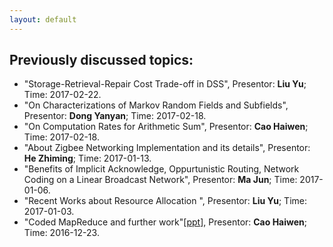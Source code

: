 ```yaml
---
layout: default
---
```


## Previously discussed topics:

- "Storage-Retrieval-Repair Cost Trade-off in DSS", Presentor: **Liu Yu**; Time: 2017-02-22.
- "On Characterizations of Markov Random Fields and Subfields", Presentor: **Dong Yanyan**; Time: 2017-02-18.
- "On Computation Rates for Arithmetic Sum", Presentor: **Cao Haiwen**; Time: 2017-02-18.
- "About Zigbee Networking Implementation and its details", Presentor: **He Zhiming**; Time: 2017-01-13.
- "Benefits of Implicit Acknowledge, Oppurtunistic Routing, Network Coding on a Linear Broadcast Network", Presentor: **Ma Jun**; Time: 2017-01-06.
- "Recent Works about Resource Allocation ", Presentor: **Liu Yu**; Time: 2017-01-03.
- "Coded MapReduce and further work"\[[ppt](CodedDistributedComputing.pptx)\], Presentor: **Cao Haiwen**; Time: 2016-12-23.
